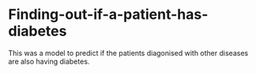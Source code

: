 # Finding-out-if-a-patient-has-diabetes
This was a model to predict if the patients diagonised with other diseases are also having diabetes.
